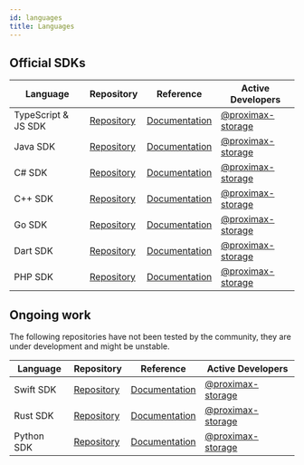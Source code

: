 ```yaml
---
id: languages
title: Languages
---
```


## Official SDKs

**Language**        |	**Repository** |	**Reference** |	**Active Developers**
--------------------|-----------------|-------------------|----------------------------
TypeScript & JS SDK |	[Repository](https://github.com/proximax-storage/tsjs-xpx-chain-sdk ) |	[Documentation](https://github.com/proximax-storage/tsjs-xpx-chain-sdk/wiki) |	[@proximax-storage](https://github.com/proximax-storage)
Java SDK            |	[Repository](https://github.com/proximax-storage/java-xpx-chain-sdk) |	[Documentation](https://github.com/proximax-storage/java-xpx-chain-sdk/wiki) |	[@proximax-storage](https://github.com/proximax-storage)
C# SDK 	          | [Repository](https://github.com/proximax-storage/csharp-xpx-chain-sdk/ ) 	| [Documentation](https://github.com/proximax-storage/csharp-xpx-chain-sdk/wiki) | 	[@proximax-storage](https://github.com/proximax-storage)
C++ SDK 	          | [Repository](https://github.com/proximax-storage/cpp-xpx-chain-sdk/ ) 	| [Documentation](https://proximax-storage.github.io/cpp-xpx-chain-sdk/wiki) | 	[@proximax-storage](https://github.com/proximax-storage)
Go SDK              |	[Repository](https://github.com/proximax-storage/go-xpx-chain-sdk/) 	| [Documentation](https://github.com/proximax-storage/go-xpx-chain-sdk/wiki) | 	[@proximax-storage](https://github.com/proximax-storage)
Dart SDK             | [Repository](https://github.com/proximax-storage/dart-xpx-chain-sdk/) | [Documentation](https://github.com/proximax-storage/dart-xpx-chain-sdk/wiki) | [@proximax-storage](https://github.com/proximax-storage)
PHP SDK             | [Repository](https://github.com/proximax-storage/php-xpx-chain-sdk/) | [Documentation](https://github.com/proximax-storage/php-xpx-chain-sdk/wiki) | [@proximax-storage](https://github.com/proximax-storage)

## Ongoing work

The following repositories have not been tested by the community, they are under development and might be unstable.

**Language** |	**Repository** |	**Reference** |	**Active Developers**
-------------|-----------------|------------------|-----------------------------
Swift SDK |	[Repository](https://github.com/proximax-storage/swift-xpx-chain-sdk/) 	| [Documentation](https://github.com/proximax-storage/swift-xpx-chain-sdk/wiki) | 	[@proximax-storage](https://github.com/proximax-storage)
Rust SDK 	| [Repository](https://github.com/proximax-storage/rust-xpx-chain-sdk/) | [Documentation](https://github.com/proximax-storage/rust-xpx-chain-sdk/wiki) | [@proximax-storage](https://github.com/proximax-storage)
Python SDK 	| [Repository](https://github.com/proximax-storage/python-xpx-chain-sdk/) | [Documentation](https://github.com/proximax-storage/python-xpx-chain-sdk/wiki) | [@proximax-storage](https://github.com/proximax-storage)

